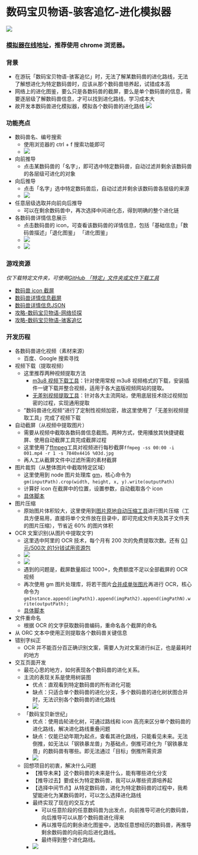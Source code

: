 # 数码宝贝物语-骇客追忆-进化模拟器
![](http://upyun.luckly-mjw.cn/Assets/digimon-evolution-tree/md/007.png)

### [模拟器在线地址](https://blog.luckly-mjw.cn/tool-show/digimon-evolution-tree/index.html)，推荐使用 chrome 浏览器。

### 背景
- 在游玩「数码宝贝物语-骇客追忆」时，无法了解某数码兽的进化路线，无法了解想进化为特定数码兽时，应该从那个数码兽培养起，试错成本高
- 网络上的进化图鉴，要么只是各数码兽的截屏，要么是单个数码兽的信息，需要逐层级了解数码兽信息，才可以找到进化路线，学习成本大
- 故开发本数码兽进化模拟器，模拟各个数码兽的进化路线
![](http://upyun.luckly-mjw.cn/Assets/digimon-evolution-tree/md/008.png)

### 功能亮点
- 数码兽名、编号搜索
  - 使用浏览器的 ctrl + f 搜索功能即可
  - ![](http://upyun.luckly-mjw.cn/Assets/digimon-evolution-tree/md/003.png)
- 向前推导
  - 点击某数码兽的「名字」，即可选中特定数码兽，自动过滤并剩余该数码兽的各层级可进化的对象
- 向后推导
  - 点击「名字」选中特定数码兽后，自动过滤并剩余该数码兽各层级的来源
  - ![](http://upyun.luckly-mjw.cn/Assets/digimon-evolution-tree/md/004.png)
- 任意层级选取并向前向后推导
  - 可以在剩余数码兽中，再次选择中间进化态，得到明确的整个进化链
- 各数码兽详情信息展示
  - 点击数码兽的 icon，可查看该数码兽的详情信息，包括「基础信息」「数码兽描述」「退化图鉴」 「进化图鉴」
  - ![](http://upyun.luckly-mjw.cn/Assets/digimon-evolution-tree/md/005.png)
  - ![](http://upyun.luckly-mjw.cn/Assets/digimon-evolution-tree/md/006.png)

### 游戏资源
*仅下载特定文件夹，可使用[GitHub 「特定」文件夹或文件下载工具](http://blog.luckly-mjw.cn/tool-show/github-directory-downloader/index.html)*

- [数码兽 icon 截屏](https://github.com/Momo707577045/digimon-evolution-tree/tree/main/icon)
- [数码兽详情信息截屏](https://github.com/Momo707577045/digimon-evolution-tree/tree/main/img)
- [数码兽详情信息JSON](https://github.com/Momo707577045/digimon-evolution-tree/tree/main/json)
- [攻略-数码宝贝物语-网络侦探](https://github.com/Momo707577045/digimon-evolution-tree/blob/main/%E3%80%90%E6%94%BB%E7%95%A5%E3%80%91%E6%95%B0%E7%A0%81%E5%AE%9D%E8%B4%9D%E7%89%A9%E8%AF%AD-%E7%BD%91%E7%BB%9C%E4%BE%A6%E6%8E%A2.pdf)
- [攻略-数码宝贝物语-骇客追忆](https://github.com/Momo707577045/digimon-evolution-tree/blob/main/%E3%80%90%E6%94%BB%E7%95%A5%E3%80%91%E6%95%B0%E7%A0%81%E5%AE%9D%E8%B4%9D%E7%89%A9%E8%AF%AD-%E9%AA%87%E5%AE%A2%E8%BF%BD%E5%BF%86.pdf)


### 开发历程
- 各数码兽进化视频（素材来源）
  - 百度、Google 搜索寻找
- 视频下载（提取视频）
  - 这里推荐两种视频提取方法
    - [m3u8 视频下载工具](http://blog.luckly-mjw.cn/tool-show/m3u8-downloader/index.html)：针对使用常规 m3u8 视频格式的下载，安装插件一键下载并整合视频，适用于各大盗版视频网站的提取。
    - [无差别视频提取工具](https://segmentfault.com/a/1190000025182822)：针对各大主流网站，使用底层技术绕过视频加密的过程，实现通用提取
  - ”数码兽进化视频“进行了定制性视频加密，故这里使用了「无差别视频提取工具」完成了视频下载
- 自动截屏（从视频中提取图片）
  - 需要从视频中截取各数码兽信息截图。两种方式，使用播放其快捷键截屏、使用自动截屏工具完成截屏过程
  - 这里使用了[ffmpeg](https://ffmpeg.org/ffmpeg.html)工具对视频进行每秒截屏`ffmpeg -ss 00:00 -i 001.mp4 -r 1 -s 7840x4416 %03d.jpg`
  - 再人工从截屏文件中过滤所需的素材截屏
- 图片裁剪（从整体图片中截取特定区域）
  - 这里使用到 node 图片处理库 [gm](http://aheckmann.github.io/gm/docs.html)，核心命令为 `gm(inputPath).crop(width, height, x, y).write(outputPath)`
  - 计算好 icon 在截屏中的位置，设置参数，自动截取各个 icon
  - [具体脚本](https://github.com/Momo707577045/digimon-evolution-tree/blob/main/script/0-icon-cut.js)
- 图片压缩
  - 原始图片体积较大，这里使用到[图片原地自动压缩工具](https://segmentfault.com/a/1190000024416860)进行图片压缩（工具方便易用，直接将单个文件放在目录中，即可完成文件夹及其子文件夹的图片压缩），节省近 60% 的图片体积
- OCR 文案识别(从图片中提取文字)
  - 这里选中阿里的 OCR 技术，每个月有 200 次的免费提取次数。还有 [0.1元/500次 的1分钱试用资源包](https://www.aliyun.com/activity/intelligent/markets/aliyun/act/tastesocr?utm_content=se_1012253745)
  - ![](http://upyun.luckly-mjw.cn/Assets/digimon-evolution-tree/md/001.png)
  - ![](http://upyun.luckly-mjw.cn/Assets/digimon-evolution-tree/md/002.png)
  - 遇到的问题是，截屏数量超过 1000+，免费额度不足以全部截屏的 OCR 视频
  - 再次使用 gm 图片处理库，将若干图片[合并成单张图片](http://aheckmann.github.io/gm/docs.html#append)再进行 OCR，核心命令为 `gmInstance.append(imgPath1).append(imgPath2).append(imgPathN).write(outputPath);`
  - [具体脚本](https://github.com/Momo707577045/digimon-evolution-tree/blob/main/script/2-ocr.js)
- 文件重命名
  - 根据 OCR 的文字获取数码兽编码，重命名各个截屏的命名
- 从 ORC 文本中使用正则提取各个数码兽关键信息
- 错别字纠正
  - OCR 并不能百分百正确识别文案，需要人为对文案进行纠正，也是最耗时的地方
- 交互页面开发
  - 最花心思的地方，如何表现各个数码兽的进化关系。
  - 主流的表现关系是使用树装图
    - 优点：直观看到特定数码兽的所有进化可能
    - 缺点：只适合单个数码兽的进化分支，多个数码兽的进化树状图合并时，无法识别各个数码兽的进化路线
    - ![](http://upyun.luckly-mjw.cn/Assets/digimon-evolution-tree/md/010.png)
  - 「数码宝贝新世纪」
    - 优点：使用齿轮进化树，可通过路线和 icon 高亮来区分单个数码兽的进化路线，解决进化路线重叠问题
    - 缺点：仅能已幼年期为起点，查看其进化路线，只能看见未来。无法倒推，如无法以「钢铁暴龙兽」为基础点，倒推可进化为「钢铁暴龙兽」的数码兽有哪些。即无法通过「目标」倒推所需资源
    - ![](http://upyun.luckly-mjw.cn/Assets/digimon-evolution-tree/md/009.png)
  - 回想项目的初衷，解决什么问题
    - 【推导未来】这个数码兽的未来是什么，能有哪些进化分支
    - 【推导过去】要成长为特定数码兽，我可以从哪些资源培养起
    - 【选择中间节点】从特定数码兽，进化为特定数码兽的过程中，我希望能进化为某数码兽时，可以怎么选择进化路线
    - 最终实现了现在的交互方式
      - 可以任意阶段的任意数码兽为出发点，向前推导可进化的数码兽，向后推导可以从那个数码兽进化得来
      - 再以推导后的剩余进化图鉴中，选取任意想经历的数码兽，再推导剩余数码兽的向前向后进化路线。
      - 最终得到整个进化路线。
    - ![](http://upyun.luckly-mjw.cn/Assets/digimon-evolution-tree/md/011.png)




